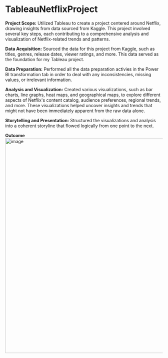 # TableauNetflixProject

**Project Scope:**
Utilized Tableau to create a project centered around Netflix, drawing insights from data sourced from Kaggle. This project involved several key steps, each contributing to a comprehensive analysis and visualization of Netflix-related trends and patterns.

**Data Acquisition:**
Sourced the data for this project from Kaggle, such as titles, genres, release dates, viewer ratings, and more. This data served as the foundation for my Tableau project.

**Data Preparation:**
Performed all the data preparation activies in the Power BI transformation tab in order to deal with any inconsistencies, missing values, or irrelevant information. 

**Analysis and Visualization:**
Created various visualizations, such as bar charts, line graphs, heat maps, and geographical maps, to explore different aspects of Netflix's content catalog, audience preferences, regional trends, and more. These visualizations helped uncover insights and trends that might not have been immediately apparent from the raw data alone.

**Storytelling and Presentation:**
Structured the visualizations and analysis into a coherent storyline that flowed logically from one point to the next.

**Outcome**
&nbsp;&nbsp;
<img width="687" alt="image" src="https://github.com/ChakshuM/TableauNetflixProject/assets/50142921/4e976df8-32a7-46d8-8756-452241a21cf5">
